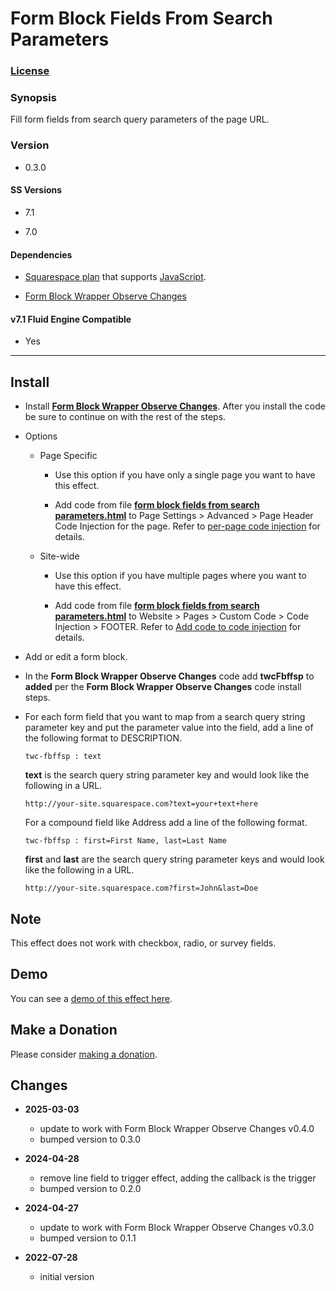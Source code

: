 # Form Block Fields From Search Parameters

### [License][1]

### Synopsis

Fill form fields from search query parameters of the page URL.

### Version

  * 0.3.0

#### SS Versions

  * 7.1
  
  * 7.0

#### Dependencies

  * [Squarespace plan][2] that supports [JavaScript][3].
  
  * [Form Block Wrapper Observe Changes][4]

#### v7.1 Fluid Engine Compatible

  * Yes

---

## Install

* Install **[Form Block Wrapper Observe Changes][14]**. After you install the
  code be sure to continue on with the rest of the steps.
  
* Options

  * Page Specific
  
    * Use this option if you have only a single page you want to have this
      effect.
      
    * Add code from file **[form block fields from search parameters.html][5]**
      to Page Settings > Advanced > Page Header Code Injection for the page.
      Refer to [per-page code injection][6] for details.
      
  * Site-wide
  
    * Use this option if you have multiple pages where you want to have this
      effect.
      
    * Add code from file **[form block fields from search parameters.html][5]**
      to Website > Pages > Custom Code > Code Injection > FOOTER. Refer to
      [Add code to code injection][7] for details.
      
* Add or edit a form block.

* In the **Form Block Wrapper Observe Changes** code add **twcFbffsp** to
  **added** per the **Form Block Wrapper Observe Changes** code install steps.

* For each form field that you want to map from a search query string parameter
  key and put the parameter value into the field, add a line of the following
  format to DESCRIPTION.
  
  ```text
  twc-fbffsp : text
  ```
  
  **text** is the search query string parameter key and would look like the
  following in a URL.
  
  ```text
  http://your-site.squarespace.com?text=your+text+here
  ```
  
  For a compound field like Address add a line of the following format.
  
  ```text
  twc-fbffsp : first=First Name, last=Last Name
  ```
  
  **first** and **last** are the search query string parameter keys and would
  look like the following in a URL.
  
  ```text
  http://your-site.squarespace.com?first=John&last=Doe
  ```

## Note

This effect does not work with checkbox, radio, or survey fields.

## Demo

You can see a [demo of this effect here][9].

## Make a Donation

Please consider [making a donation][10].

## Changes

* **2025-03-03**

  * update to work with Form Block Wrapper Observe Changes v0.4.0
  * bumped version to 0.3.0
 
* **2024-04-28**

  * remove line field to trigger effect, adding the callback is the trigger
  * bumped version to 0.2.0
 
* **2024-04-27**

  * update to work with Form Block Wrapper Observe Changes v0.3.0
  * bumped version to 0.1.1
 
* **2022-07-28**

  * initial version

[1]: https://github.com/tomsWebConsulting/twcsl/blob/main/LICENSE.txt#L1
[2]: https://www.squarespace.com/pricing
[3]: https://en.wikipedia.org/wiki/JavaScript
[4]: https://github.com/tomsWebConsulting/twcsl/tree/main/Block/Form/Form%20Block%20Wrapper%20Observe%20Changes
[14]: https://github.com/tomsWebConsulting/twcsl/tree/main/Block/Form/Form%20Block%20Wrapper%20Observe%20Changes#form-block-wrapper-observe-changes
[5]: form%20block%20fields%20from%20search%20parameters.html#L1
[6]: https://support.squarespace.com/hc/en-us/articles/205815908-Using-code-injection#toc-per-page-code-injection
[7]: https://support.squarespace.com/hc/en-us/articles/205815908-Using-code-injection#toc-add-code-to-code-injection
[8]: https://support.squarespace.com/hc/en-us/articles/207099587-Using-private-browsing-or-incognito-mode
[9]: https://toms-web-consulting-demos.squarespace.com/form-block-fields-from-search-parameters?first=John&last=Doe&text=Text&textarea=Text+Area&password=twcdemos
[10]: https://github.com/tomsWebConsulting/twcsl#make-a-donation
